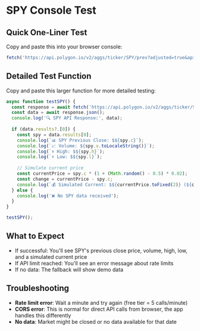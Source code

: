 # SPY Console Test

## Quick One-Liner Test

Copy and paste this into your browser console:

```javascript
fetch('https://api.polygon.io/v2/aggs/ticker/SPY/prev?adjusted=true&apikey=AA9qkjbMH2XDizjqEubSAakefn4Oxi78').then(r => r.json()).then(d => { console.log('SPY Data:', d); if(d.results?.[0]) { const p = d.results[0]; console.log(`SPY Previous Close: $${p.c}, Volume: ${p.v.toLocaleString()}, High: $${p.h}, Low: $${p.l}`); } else { console.log('No data received'); } });
```

## Detailed Test Function

Copy and paste this larger function for more detailed testing:

```javascript
async function testSPY() {
  const response = await fetch('https://api.polygon.io/v2/aggs/ticker/SPY/prev?adjusted=true&apikey=AA9qkjbMH2XDizjqEubSAakefn4Oxi78');
  const data = await response.json();
  console.log('🔍 SPY API Response:', data);
  
  if (data.results?.[0]) {
    const spy = data.results[0];
    console.log(`📊 SPY Previous Close: $${spy.c}`);
    console.log(`📈 Volume: ${spy.v.toLocaleString()}`);
    console.log(`⬆️ High: $${spy.h}`);
    console.log(`⬇️ Low: $${spy.l}`);
    
    // Simulate current price
    const currentPrice = spy.c * (1 + (Math.random() - 0.5) * 0.02);
    const change = currentPrice - spy.c;
    console.log(`💰 Simulated Current: $${currentPrice.toFixed(2)} (${change >= 0 ? '+' : ''}${change.toFixed(2)})`);
  } else {
    console.log('❌ No SPY data received');
  }
}

testSPY();
```

## What to Expect

- If successful: You'll see SPY's previous close price, volume, high, low, and a simulated current price
- If API limit reached: You'll see an error message about rate limits
- If no data: The fallback will show demo data

## Troubleshooting

- **Rate limit error**: Wait a minute and try again (free tier = 5 calls/minute)
- **CORS error**: This is normal for direct API calls from browser, the app handles this differently
- **No data**: Market might be closed or no data available for that date
